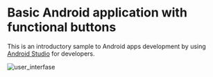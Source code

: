 # Basic Android application with functional buttons
This is an introductory sample to Android apps development by using [Android Studio](https://developer.android.com/studio) for developers. 

![user_interfase](https://i.imgur.com/DubVfyo.jpg)

